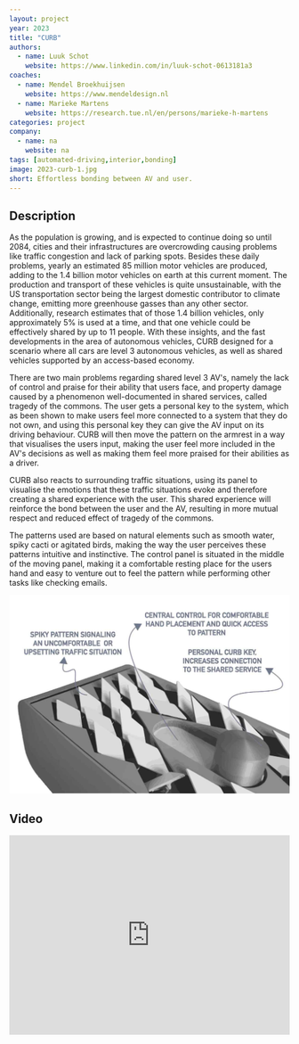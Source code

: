 ```yaml
---
layout: project
year: 2023
title: "CURB"
authors:
  - name: Luuk Schot
    website: https://www.linkedin.com/in/luuk-schot-0613181a3
coaches:
  - name: Mendel Broekhuijsen
    website: https://www.mendeldesign.nl
  - name: Marieke Martens
    website: https://research.tue.nl/en/persons/marieke-h-martens
categories: project
company:
  - name: na
    website: na
tags: [automated-driving,interior,bonding]
image: 2023-curb-1.jpg
short: Effortless bonding between AV and user. 
---
```


## Description
As the population is growing, and is expected to continue doing so until 2084, cities and their infrastructures are overcrowding causing problems like traffic congestion and lack of parking spots. Besides these daily problems, yearly an estimated 85 million motor vehicles are produced, adding to the 1.4 billion motor vehicles on earth at this current moment. The production and transport of these vehicles is quite unsustainable, with the US transportation sector being the largest domestic contributor to climate change, emitting more greenhouse gasses than any other sector. Additionally, research estimates that of those 1.4 billion vehicles, only approximately 5% is used at a time, and that one vehicle could be effectively shared by up to 11 people. With these insights, and the fast developments in the area of autonomous vehicles, CURB designed for a scenario where all cars are level 3 autonomous vehicles, as well as shared vehicles supported by an access-based economy. 

There are two main problems regarding shared level 3 AV's, namely the lack of control and praise for their ability that users face, and property damage caused by a phenomenon well-documented in shared services, called tragedy of the commons. The user gets a personal key to the system, which as been shown to make users feel more connected to a system that they do not own, and using this personal key they can give the AV input on its driving behaviour. CURB will then move the pattern on the armrest in a way that visualises the users input, making the user feel more included in the AV's decisions as well as making them feel more praised for their abilities as a driver. 

CURB also reacts to surrounding traffic situations, using its panel to visualise the emotions that these traffic situations evoke and therefore creating a shared experience with the user. This shared experience will reinforce the bond between the user and the AV, resulting in more mutual respect and reduced effect of tragedy of the commons. 

The patterns used are based on natural elements such as smooth water, spiky cacti or agitated birds, making the way the user perceives these patterns intuitive and instinctive. The control panel is situated in the middle of the moving panel, making it a comfortable resting place for the users hand and easy to venture out to feel the pattern while performing other tasks like checking emails.

<div class="project-image">
  <img src="/assets/img/2023-curb-2.jpg">
</div>

## Video
<iframe style="display:inline-block; border:0px solid #FFF; width: 100%; height: 358px" src="https://www.youtube.com/embed/OBZDEKnKNfc?playlist=OBZDEKnKNfc&loop=1&autoplay=1&mute=1" frameborder="0" allowfullscreen></iframe>